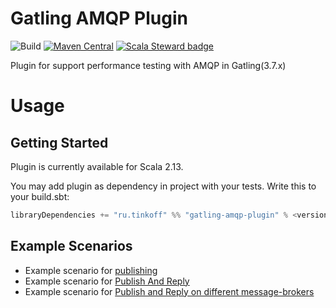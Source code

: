 # Gatling AMQP Plugin 

![Build](https://github.com/TinkoffCreditSystems/gatling-amqp-plugin/workflows/Build/badge.svg) [![Maven Central](https://img.shields.io/maven-central/v/ru.tinkoff/gatling-amqp-plugin_2.13.svg?color=success)](https://search.maven.org/search?q=ru.tinkoff.gatling-amqp-plugin) [![Scala Steward badge](https://img.shields.io/badge/Scala_Steward-helping-blue.svg?style=flat&logo=data:image/png;base64,iVBORw0KGgoAAAANSUhEUgAAAA4AAAAQCAMAAAARSr4IAAAAVFBMVEUAAACHjojlOy5NWlrKzcYRKjGFjIbp293YycuLa3pYY2LSqql4f3pCUFTgSjNodYRmcXUsPD/NTTbjRS+2jomhgnzNc223cGvZS0HaSD0XLjbaSjElhIr+AAAAAXRSTlMAQObYZgAAAHlJREFUCNdNyosOwyAIhWHAQS1Vt7a77/3fcxxdmv0xwmckutAR1nkm4ggbyEcg/wWmlGLDAA3oL50xi6fk5ffZ3E2E3QfZDCcCN2YtbEWZt+Drc6u6rlqv7Uk0LdKqqr5rk2UCRXOk0vmQKGfc94nOJyQjouF9H/wCc9gECEYfONoAAAAASUVORK5CYII=)](https://scala-steward.org)

Plugin for support performance testing with AMQP in Gatling(3.7.x)

# Usage

## Getting Started
Plugin is currently available for Scala 2.13.

You may add plugin as dependency in project with your tests. Write this to your build.sbt: 

``` scala
libraryDependencies += "ru.tinkoff" %% "gatling-amqp-plugin" % <version> % Test
``` 

## Example Scenarios

* Example scenario for [publishing](https://github.com/TinkoffCreditSystems/gatling-amqp-plugin/blob/master/src/test/scala/ru/tinkoff/gatling/amqp/examples/PublishExample.scala)
* Example scenario for [Publish And Reply](https://github.com/TinkoffCreditSystems/gatling-amqp-plugin/blob/master/src/test/scala/ru/tinkoff/gatling/amqp/examples/RequestReplyExample.scala)
* Example scenario for [Publish and Reply on different message-brokers](https://github.com/TinkoffCreditSystems/gatling-amqp-plugin/blob/master/src/test/scala/ru/tinkoff/gatling/amqp/examples/RequestReplyTwoBrokerExample.scala)
